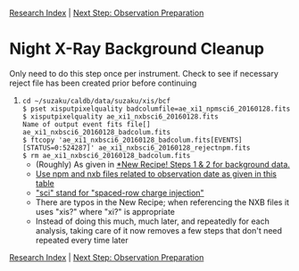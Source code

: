 [Research Index](index.md) | [Next Step: Observation Preparation](observation.md)

# Night X-Ray Background Cleanup

Only need to do this step once per instrument. Check to see if necessary reject file has been created prior before continuing

1. `cd ~/suzaku/caldb/data/suzaku/xis/bcf`  
	`$ pset xisputpixelquality badcolumfile=ae_xi1_npmsci6_20160128.fits`    
	`$ xisputpixelquality ae_xi1_nxbsci6_20160128.fits`  
	`Name of output event fits file[] ae_xi1_nxbsci6_20160128_badcolum.fits`  
	`$ ftcopy 'ae_xi1_nxbsci6_20160128_badcolum.fits[EVENTS][STATUS=0:524287]' ae_xi1_nxbsci6_20160128_rejectnpm.fits`  
	`$ rm ae_xi1_nxbsci6_20160128_badcolum.fits`  
	- (Roughly) As given in [*New Recipe! Steps 1 & 2 for background data.][newrecipelink]  
	- [Use npm and nxb files related to observation date as given in this table][newrecipeperiodslink]  
	- ["sci" stand for "spaced-row charge injection"][sciinfolink]
	- There are typos in the New Recipe; when referencing the NXB files it uses "xis?" where "xi?" is appropriate  
	- Instead of doing this much, much later, and repeatedly for each analysis, taking care of it now removes a few steps that don't need repeated every time later    
	
[Research Index](index.md) | [Next Step: Observation Preparation](observation.md)

[newrecipelink]:https://heasarc.gsfc.nasa.gov/docs/suzaku/analysis/xisnxbnew.html
[newrecipeperiodslink]:https://darts.isas.jaxa.jp/astro/suzaku/analysis/xis/nxb_new/
[sciinfolink]:https://heasarc.gsfc.nasa.gov/docs/suzaku/analysis/sci.html

